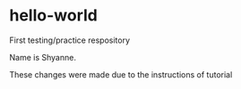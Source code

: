 # hello-world
First testing/practice respository

Name is Shyanne. 

These changes were made due to the instructions of tutorial
